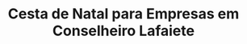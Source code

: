 ---
title: "Cesta de Natal para Empresas em Conselheiro Lafaiete"
description: "Surpreenda seus colaboradores com uma cesta de Natal personalizada para empresas em Conselheiro Lafaiete. Um presente elegante e cheio de espírito natalino."
layout: "home.html"
permalink: "/cesta-de-natal-para-empresas-em-conselheiro-lafaiete/"
---